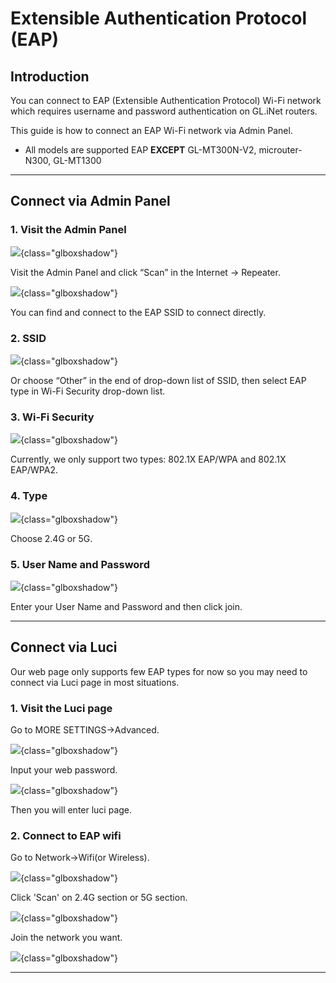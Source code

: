 
# Extensible Authentication Protocol (EAP)

## Introduction
You can connect to EAP (Extensible Authentication Protocol) Wi-Fi network which requires username and password authentication on GL.iNet routers.

This guide is how to connect an EAP Wi-Fi network via Admin Panel. 

* All models are supported EAP **EXCEPT** GL-MT300N-V2, microuter-N300, GL-MT1300

---
## Connect via Admin Panel
### 1. Visit the Admin Panel 

![](https://static.gl-inet.com/docs/en/3/troubleshooting/EAP/Picture1.png){class="glboxshadow"}

Visit the Admin Panel and click “Scan” in the Internet -> Repeater.


![](https://static.gl-inet.com/docs/en/3/troubleshooting/EAP/Picture2.png){class="glboxshadow"}

You can find and connect to the EAP SSID to connect directly.

### 2. SSID

![](https://static.gl-inet.com/docs/en/3/troubleshooting/EAP/Picture3.png){class="glboxshadow"}

Or choose “Other” in the end of drop-down list of SSID, then select EAP type in Wi-Fi Security drop-down list.

### 3. Wi-Fi Security 

![](https://static.gl-inet.com/docs/en/3/troubleshooting/EAP/Picture4.png){class="glboxshadow"}

Currently, we only support two types: 802.1X EAP/WPA and 802.1X EAP/WPA2.

### 4. Type

![](https://static.gl-inet.com/docs/en/3/troubleshooting/EAP/Picture5.png){class="glboxshadow"}

Choose 2.4G or 5G. 

### 5. User Name and Password 

![](https://static.gl-inet.com/docs/en/3/troubleshooting/EAP/Picture6.png){class="glboxshadow"}

Enter your User Name and Password and then click join.

---

## Connect via Luci

Our web page only supports few EAP types for now so you may need to connect via Luci page in most situations.

### 1. Visit the Luci page

Go to MORE SETTINGS->Advanced.

![](https://static.gl-inet.com/docs/en/3/troubleshooting/EAP/7.png){class="glboxshadow"}

Input your web password.

![](https://static.gl-inet.com/docs/en/3/troubleshooting/EAP/8.png){class="glboxshadow"}

Then you will enter luci page.

### 2. Connect to EAP wifi

Go to Network->Wifi(or Wireless).

![](https://static.gl-inet.com/docs/en/3/troubleshooting/EAP/9.png){class="glboxshadow"}

Click 'Scan' on 2.4G section or 5G section.

![](https://static.gl-inet.com/docs/en/3/troubleshooting/EAP/10.png){class="glboxshadow"}

Join the network you want.

![](https://static.gl-inet.com/docs/en/3/troubleshooting/EAP/11.png){class="glboxshadow"}

---